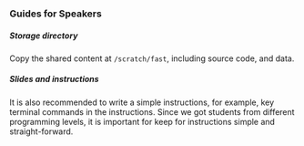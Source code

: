 ### Guides for Speakers

##### Storage directory

Copy the shared content at `/scratch/fast`, including source code, and data.

##### Slides and instructions

It is also recommended to write a simple instructions, for example, key terminal commands in the instructions. Since we got students from different programming levels, it is important for keep for instructions simple and straight-forward.
